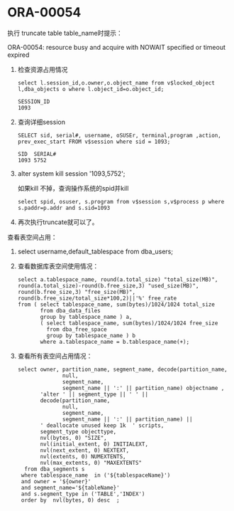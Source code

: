 # ORA-00054

执行 truncate table table_name时提示：

ORA-00054: resource busy and acquire with NOWAIT specified or timeout expired

1. 检查资源占用情况

   ```
   select l.session_id,o.owner,o.object_name from v$locked_object l,dba_objects o where l.object_id=o.object_id;
   ```

   ```
   SESSION_ID 		
   1093	
   ```

2. 查询详细session

   ```
   SELECT sid, serial#, username, oSUSEr, terminal,program ,action, prev_exec_start FROM v$session where sid = 1093;
   ```

   ```
   SID 	SERIAL#
   1093	5752	
   ```

3. alter system kill session '1093,5752';

   如果kill 不掉，查询操作系统的spid并kill

   ```
   select spid, osuser, s.program from v$session s,v$process p where s.paddr=p.addr and s.sid=1093
   ```

4. 再次执行truncate就可以了。



查看表空间占用：

1. select username,default_tablespace from dba_users;

2. 查看数据库表空间使用情况：

   ```
   select a.tablespace_name, round(a.total_size) "total_size(MB)",
   round(a.total_size)-round(b.free_size,3) "used_size(MB)",
   round(b.free_size,3) "free_size(MB)", round(b.free_size/total_size*100,2)||'%' free_rate
   from ( select tablespace_name, sum(bytes)/1024/1024 total_size
          from dba_data_files
          group by tablespace_name ) a,
          ( select tablespace_name, sum(bytes)/1024/1024 free_size
            from dba_free_space
            group by tablespace_name ) b
          where a.tablespace_name = b.tablespace_name(+);
   ```

3. 查看所有表空间占用情况：

   ```
   select owner, partition_name, segment_name, decode(partition_name,
                 null,
                 segment_name,
                 segment_name || ':' || partition_name) objectname ,
          'alter ' || segment_type || ' ' ||
          decode(partition_name,
                 null,
                 segment_name,
                 segment_name || ':' || partition_name) ||
          ' deallocate unused keep 1k  ' scripts,
          segment_type objecttype,
          nvl(bytes, 0) "SIZE",
          nvl(initial_extent, 0) INITIALEXT,
          nvl(next_extent, 0) NEXTEXT,
          nvl(extents, 0) NUMEXTENTS,
          nvl(max_extents, 0) "MAXEXTENTS"
     from dba_segments s
    where tablespace_name  in ('${tablespaceName}')
    and owner = '${owner}'
    and segment_name='${tableName}'
    and s.segment_type in ('TABLE','INDEX')
    order by  nvl(bytes, 0) desc  ;
    
   ```

   